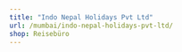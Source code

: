 ```yaml
---
title: "Indo Nepal Holidays Pvt Ltd"
url: /mumbai/indo-nepal-holidays-pvt-ltd/
shop: Reisebüro
---
```

